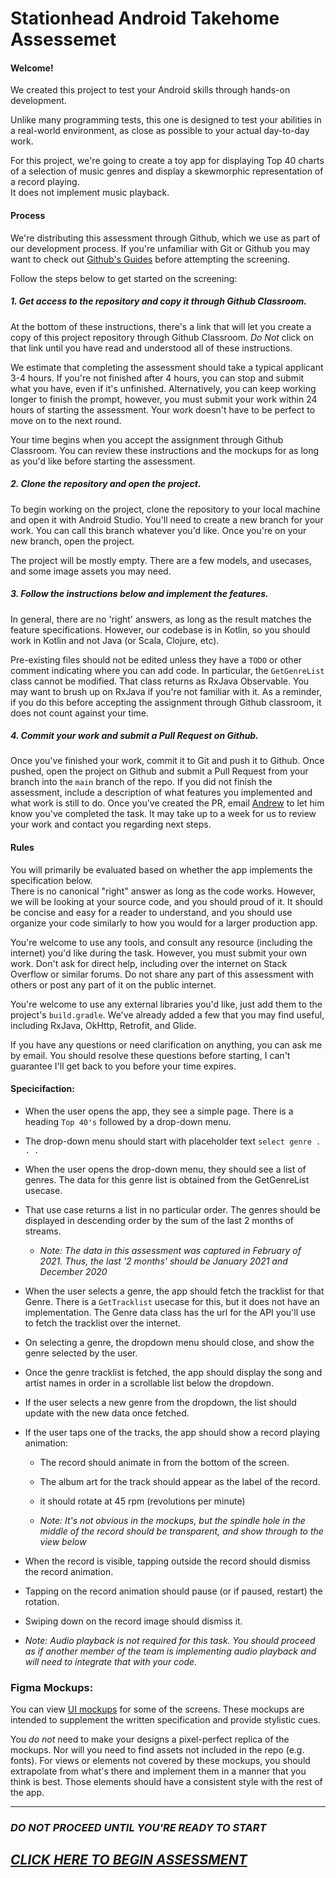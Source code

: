 # Stationhead Android Takehome Assessemet

#### Welcome!
We created this project to test your Android skills through hands-on development. 

Unlike many programming tests, this one is designed to test your abilities in a real-world
environment, as close as possible to your actual day-to-day work.

For this project, we're going to create a toy app for displaying Top 40 charts of a selection 
of music genres and display a skewmorphic representation of a record playing.  
It does not implement music playback.

#### Process
We're distributing this assessment through Github, which we use as part of our development process.
If you're unfamiliar with Git or Github you may want to 
check out [Github's Guides](https://guides.github.com/activities/hello-world/) before attempting the screening.

Follow the steps below to get started on the screening:

##### 1. Get access to the repository and copy it through Github Classroom.

At the bottom of these instructions, there's a link that will let you create a copy of this project repository
through Github Classroom.  _Do Not_ click on that link until you have read and understood all of these
instructions.

We estimate that completing the assessment should take a typical applicant 3-4 hours. 
If you're not finished after 4 hours, you can stop and submit what you have, even if it's unfinished. 
Alternatively, you can keep working longer to finish the prompt, however, you 
must submit your work within 24 hours of starting the assessment. 
Your work doesn't have to be perfect to move on to the next round.

Your time begins when you accept
the assignment through Github Classroom.  You can review these instructions and the mockups
for as long as you'd like before starting the assessment.

##### 2. Clone the repository and open the project.

To begin working on the project, clone the repository to your local machine and open it with Android Studio. 
You'll need to create a new branch for your work. You can call this branch whatever you'd like.
 Once you're on your new branch, open the project.
 
 The project will be mostly empty. There are a few models, and usecases, and some image assets you may need.

##### 3. Follow the instructions below and implement the features.

In general, there are no 'right' answers, as long as the result matches the feature specifications.
However, our codebase is in Kotlin, so you should work in Kotlin and not Java (or Scala, Clojure, etc).

Pre-existing files should not be edited unless they have a `TODO` or other comment indicating where you 
can add code.  In particular, the `GetGenreList` class cannot be modified. 
That class returns as RxJava Observable. You may want to brush up on RxJava if you're not familiar with it.  As a reminder, if you do this before
accepting the assignment through Github classroom, it does not count against your time.

##### 4. Commit your work and submit a Pull Request on Github.
Once you've finished your work, commit it to Git and push it to Github. Once pushed, open the project on Github and submit
a Pull Request from your branch into the `main` branch of the repo. If you did not finish the assessment, include a description
of what features you implemented and what work is still to do. Once you've created the PR, email [Andrew](mailto:andrew@stationhead.com) to let
him know you've completed the task.  It may take up to a week for us to review your work and contact you regarding 
next steps.

#### Rules

You will primarily be evaluated based on whether the app implements the specification below.  
There is no canonical "right" answer as long as the code works.  However,
we will be looking at your source code, and you should proud of it.  It should 
be concise and easy for a reader to understand, and
you should use organize your code similarly to how you would for a larger production app.

You're welcome to use any tools, and consult any resource (including the internet) you'd like during the task.
However, you must submit your own work.  Don't ask for direct help, including over the internet
on Stack Overflow or similar forums. Do not share any part of this
assessment with others or post any part of it on the public internet.

You're welcome to use any external libraries you'd like, just add them to the project's `build.gradle`.
We've already added a few that you may find useful, including RxJava, OkHttp, Retrofit, and Glide.

If you have any questions or need clarification on anything, you can ask me by email.  You should resolve
 these questions before starting, I can't guarantee I'll get back to you before your time expires.

#### Specicifaction:

* When the user opens the app, they see a simple page.  There is a heading `Top 40's` followed by a drop-down menu.

* The drop-down menu should start with placeholder text `select genre . . .`

* When the user opens the drop-down menu, they should see a list of genres.  The data
for this genre list is obtained from the GetGenreList usecase.

* That use case returns a list in no particular order.  The genres should be displayed in descending order by the sum of the last 2 months of streams.

    - _Note: The data in this assessment was captured in February of 2021.  Thus, the last '2 months' should be January 2021 and December 2020_

* When the user selects a genre, the app should fetch the tracklist for that Genre.  There is a `GetTracklist` usecase for this, but
it does not have an implementation.  The Genre data class has the url for the API you'll use to fetch the tracklist over the internet. 

* On selecting a genre, the dropdown menu should close, and show the genre selected by the user.

* Once the genre tracklist is fetched, the app should display the song and artist names in order in a scrollable list below the dropdown.

* If the user selects a new genre from the dropdown, the list should update with the new data once fetched.

* If the user taps one of the tracks, the app should show a record playing animation:

    - The record should animate in from the bottom of the screen.

    - The album art for the track should appear as the label of the record.

    - it should rotate at 45 rpm (revolutions per minute)

    - _Note:  It's not obvious in the mockups, but the spindle hole in the middle of the record should be transparent, and show through to the view below_

* When the record is visible, tapping outside the record should dismiss the record animation.

* Tapping on the record animation should pause (or if paused, restart) the rotation.

* Swiping down on the record image should dismiss it.

* _Note: Audio playback is not required for this task.  You should proceed as if another member of
the team is implementing audio playback and will need to integrate that with your code._

### Figma Mockups:

You can view [UI mockups](https://www.figma.com/file/ZuNVafksTdKGnKig8TSwff/Android-Developer-Test?node-id=0%3A1) 
for some of the screens.  These mockups are intended to supplement the written specification and 
provide stylistic cues.  

You _do not_ need to make your designs a pixel-perfect replica of the mockups.
Nor will you need to find assets not included in the repo (e.g. fonts). For views
or elements not covered by these mockups, you should extrapolate from what's there
and implement them in a manner that you think is best.  Those elements should
have a consistent style with the rest of the app.

---

### ***DO NOT PROCEED UNTIL YOU'RE READY TO START*** 
## *[CLICK HERE TO BEGIN ASSESSMENT](https://classroom.github.com/a/8dEIg2jQ)*
